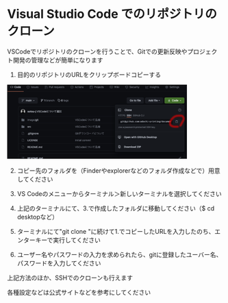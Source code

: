 # Visual Studio Code でのリポジトリのクローン

VSCodeでリポジトリのクローンを行うことで、Gitでの更新反映やプロジェクト開発の管理などが簡単になります

1. 目的のリポジトリのURLをクリップボードコピーする

<img src="../image/git/httpSsh.png" width="420">

2. コピー先のフォルダを（Finderやexplorerなどのフォルダ作成などで）用意してください

3. VS Codeのメニューからターミナル＞新しいターミナルを選択してください

4. 上記のターミナルにて、3.で作成したフォルダに移動してください（$ cd desktopなど）

5. ターミナルにて"git clone "に続けて1.でコピーしたURLを入力したのち、エンターキーで実行してください

6. ユーザー名やパスワードの入力を求められたら、gitに登録したユーバー名、パスワードを入力してください

上記方法のほか、SSHでのクローンも行えます

各種設定などは公式サイトなどを参考にしてください